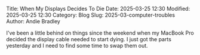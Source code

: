 Title: When My Displays Decides To Die
Date: 2025-03-25 12:30
Modified: 2025-03-25 12:30
Category: Blog
Slug: 2025-03-computer-troubles
Author: Andie Bradley

I've been a little behind on things since the weekend when my MacBook Pro decided the display cable needed to start dying. I just got the parts yesterday and I need to find some time to swap them out. 